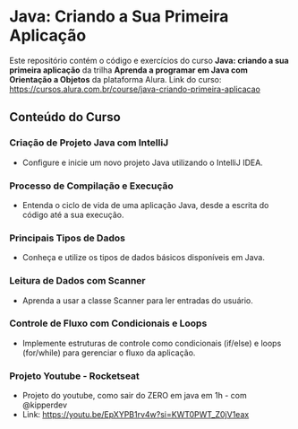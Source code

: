 # Java: Criando a Sua Primeira Aplicação

Este repositório contém o código e exercícios do curso **Java: criando a sua primeira aplicação** da trilha **Aprenda a programar em Java com Orientação a Objetos** da plataforma Alura.
Link do curso: https://cursos.alura.com.br/course/java-criando-primeira-aplicacao

## Conteúdo do Curso

### Criação de Projeto Java com IntelliJ
- Configure e inicie um novo projeto Java utilizando o IntelliJ IDEA.

### Processo de Compilação e Execução
- Entenda o ciclo de vida de uma aplicação Java, desde a escrita do código até a sua execução.

### Principais Tipos de Dados
- Conheça e utilize os tipos de dados básicos disponíveis em Java.

### Leitura de Dados com Scanner
- Aprenda a usar a classe Scanner para ler entradas do usuário.

### Controle de Fluxo com Condicionais e Loops
- Implemente estruturas de controle como condicionais (if/else) e loops (for/while) para gerenciar o fluxo da aplicação.

### Projeto Youtube - Rocketseat
- Projeto do youtube, como sair do ZERO em java em 1h - com ‪@kipperdev‬
- Link: https://youtu.be/EpXYPB1rv4w?si=KWT0PWT_Z0jV1eax
